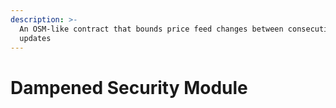 ```yaml
---
description: >-
  An OSM-like contract that bounds price feed changes between consecutive
  updates
---
```


# Dampened Security Module

